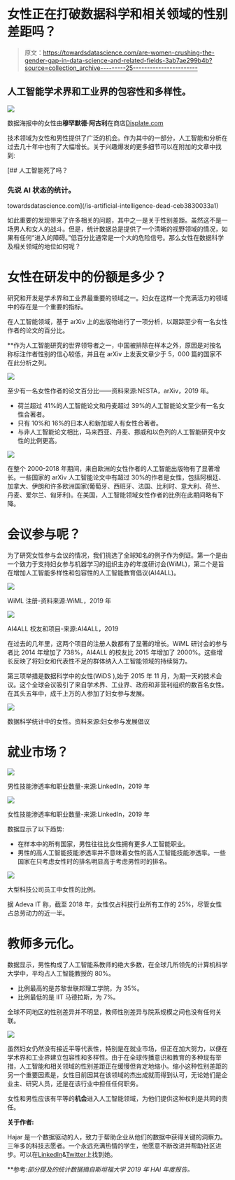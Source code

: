 # 女性正在打破数据科学和相关领域的性别差距吗？

> 原文：<https://towardsdatascience.com/are-women-crushing-the-gender-gap-in-data-science-and-related-fields-3ab7ae299b4b?source=collection_archive---------25----------------------->

## 人工智能学术界和工业界的包容性和多样性。

![](img/f8228f5f358395bfea53afee98efa6cf.png)

数据海报中的女性由**穆罕默德·阿古利**在商店[Displate.com](https://displate.com/displate/1789304?art=5e27730cab3b6)

技术领域为女性和男性提供了广泛的机会。作为其中的一部分，人工智能和分析在过去几十年中也有了大幅增长。关于兴趣爆发的更多细节可以在附加的文章中找到:

[](/is-artificial-intelligence-dead-ceb3830033a1) [## 人工智能死了吗？

### 先说 AI 状态的统计。

towardsdatascience.com](/is-artificial-intelligence-dead-ceb3830033a1) 

如此重要的发现带来了许多相关的问题，其中之一是关于性别差距。虽然这不是一场男人和女人的战斗。但是，统计数据总是提供了一个清晰的视野领域的情况，如果有任何“进入的障碍。”低百分比通常是一个大的危险信号。那么女性在数据科学及相关领域的地位如何呢？

# 女性在研发中的份额是多少？

研究和开发是学术界和工业界最重要的领域之一。妇女在这样一个充满活力的领域中的存在是一个重要的指标。

在人工智能领域，基于 arXiv 上的出版物进行了一项分析，以跟踪至少有一名女性作者的论文的百分比。

**作为人工智能研究的世界领导者之一，中国被排除在样本之外，原因是对按名称标注作者性别的信心较低，并且在 arXiv 上发表文章少于 5，000 篇的国家不在此分析之列。

![](img/928c753375fa6df1a6fa53e2684695a9.png)

至少有一名女性作者的论文百分比——资料来源:NESTA，arXiv，2019 年。

*   荷兰超过 41%的人工智能论文和丹麦超过 39%的人工智能论文至少有一名女性合著者。
*   只有 10%和 16%的日本人和新加坡人有女性合著者。
*   与非人工智能论文相比，马来西亚、丹麦、挪威和以色列的人工智能研究中女性的比例更高。

![](img/0a8c2c651fd9fde135f25059014ea491.png)

在整个 2000-2018 年期间，来自欧洲的女性作者的人工智能出版物有了显著增长。一些国家的 arXiv 人工智能论文中有超过 30%的作者是女性，包括阿根廷、加拿大、伊朗和许多欧洲国家(葡萄牙、西班牙、法国、比利时、意大利、荷兰、丹麦、爱尔兰、匈牙利)。在美国，人工智能领域女性作者的比例在此期间略有下降。

# 会议参与呢？

为了研究女性参与会议的情况，我们挑选了全球知名的例子作为例证。第一个是由一个致力于支持妇女参与机器学习的组织主办的年度研讨会(WiML)，第二个是旨在增加人工智能多样性和包容性的人工智能教育倡议(AI4ALL)。

![](img/1bb8cfb85447037596d6078330d1c4ba.png)

WiML 注册-资料来源:WiML，2019 年

![](img/80b03975fbbdeae9e4b3ed70ce1d2f56.png)

AI4ALL 校友和项目-来源:AI4ALL，2019

在过去的几年里，这两个项目的注册人数都有了显著的增长。WiML 研讨会的参与者比 2014 年增加了 738%，AI4ALL 的校友比 2015 年增加了 2000%。这些增长反映了将妇女和代表性不足的群体纳入人工智能领域的持续努力。

第三项举措是数据科学中的女性(WiDS ),始于 2015 年 11 月，为期一天的技术会议。这个全球会议吸引了来自学术界、工业界、政府和非营利组织的数百名女性。在其头五年中，成千上万的人参加了妇女参与发展。

![](img/ca9b7f0e73739c0623c8ba629668d5e0.png)

数据科学统计中的女性。资料来源:妇女参与发展倡议

# 就业市场？

![](img/ad99762272d108c21d640d8212d37e8b.png)

男性技能渗透率和职业数量-来源:LinkedIn，2019 年

![](img/5176ef8310a42ac53ee16124d3bfd30b.png)

女性技能渗透率和职业数量-来源:LinkedIn，2019 年

数据显示了以下趋势:

*   在样本中的所有国家，男性往往比女性拥有更多人工智能职业。
*   男性的高人工智能技能渗透率并不意味着女性的高人工智能技能渗透率。一些国家在只考虑女性时的排名明显高于考虑男性时的排名。

![](img/11d08d4d3ad4226641c68a77d4c1f547.png)

大型科技公司员工中女性的比例。

据 Adeva IT 称，截至 2018 年，女性仅占科技行业所有工作的 25%，尽管女性占总劳动力的近一半。

# 教师多元化。

数据显示，男性构成了人工智能系教师的绝大多数，在全球几所领先的计算机科学大学中，平均占人工智能教授的 80%。

*   比例最高的是苏黎世联邦理工学院，为 35%。
*   比例最低的是 IIT 马德拉斯，为 7%。

全球不同地区的性别差异并不明显，教师性别差异与院系规模之间也没有任何关联。

![](img/b03f3d2621aa1dd31b9f044634767295.png)

虽然妇女仍然没有接近平等代表性，特别是在就业市场，但正在加大努力，以便在学术界和工业界建立包容性和多样性。由于在全球传播意识和教育的多种现有举措，人工智能和相关领域的性别差距正在缓慢但肯定地缩小。缩小这种性别差距的另一个重要因素是，女性目前因其在该领域的杰出成就而得到认可，无论她们是企业主、研究人员，还是在该行业中担任任何职务。

女性和男性应该有平等的**机会**进入人工智能领域，为他们提供这种权利是共同的责任。

**关于作者:**

Hajar 是一个数据驱动的人，致力于帮助企业从他们的数据中获得关键的洞察力。三年多的科技志愿者。一个永远充满热情的学生，他愿意不断改进并帮助社区进步。可以在[LinkedIn](https://www.linkedin.com/in/hajarkhizou/)&[Twitter](https://twitter.com/HajarKhizou)上找到她。

**参考:*部分提及的统计数据摘自斯坦福大学 2019 年 HAI 年度报告。*